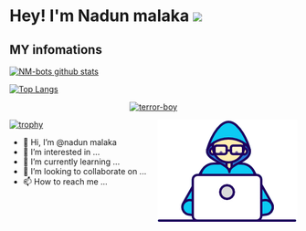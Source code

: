 # Hey! I'm Nadun malaka <img src="https://camo.githubusercontent.com/2c8b3670d933220ae3c023fa1d568682975cce3f10799d0d3ff5ecac394b4ee8/68747470733a2f2f6d656469612e67697068792e636f6d2f6d656469612f31326f75664342304d795a31476f2f67697068792e676966" width="50px">


## MY infomations
[![NM-bots github stats](https://github-readme-stats.vercel.app/api?username=NM-bots&show_icons=true&theme=cobalt&count_private=true)](https://github.com/NM-bots/NM-bots.git)

[![Top Langs](https://github-readme-stats.vercel.app/api/top-langs/?username=NM-bots&layout=compact&theme=cobalt)](https://github.com/NM-bots/NM-bots.git)

<p align="center"> <a href="https://github.com/ryo-ma/github-profile-trophy"><img src="https://github-profile-trophy.vercel.app/?username=NM-bots" alt="terror-boy" /></a> </p>

<img align="right" src="https://github.com/RazorKenway/RazorKenway/raw/main/Developer.gif" style="max-width:100%;">
 
[![trophy](https://github-profile-trophy.vercel.app/?username=NM-bots&theme=onedark)](https://github.com/NM-bots/github-profile-trophy)
  

- 👋 Hi, I’m @nadun malaka
- 👀 I’m interested in ...
- 🌱 I’m currently learning ...
- 💞️ I’m looking to collaborate on ...
- 📫 How to reach me ...





<!---
NM-bots/NM-bots is a ✨ special ✨ repository because its `README.md` (this file) appears on your GitHub profile.
You can click the Preview link to take a look at your changes.
--->
